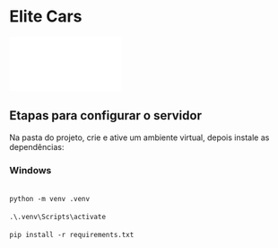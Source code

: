 # Elite Cars
<img src="https://raw.githubusercontent.com/GabMGX/EliteCars/refs/heads/master/static/favicon.svg" alt="logo" width="200"/>


## Etapas para configurar o servidor



Na pasta do projeto, crie e ative um ambiente virtual, depois instale as dependências:



### Windows



```shell

python -m venv .venv

.\.venv\Scripts\activate

pip install -r requirements.txt

```





